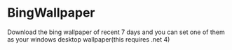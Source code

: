 # BingWallpaper
Download the bing wallpaper of recent 7 days and you can set one of them as your windows desktop wallpaper(this requires .net 4)
